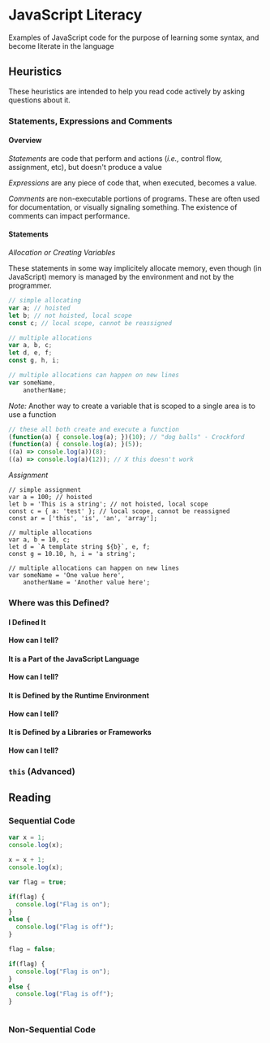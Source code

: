 # JavaScript Literacy

Examples of JavaScript code for the purpose of learning some syntax, and become literate in the language

## Heuristics

These heuristics are intended to help you read code actively by asking questions about it.

### Statements, Expressions and Comments

#### Overview

*Statements* are code that perform and actions (*i.e.,* control flow, assignment, etc), but doesn't produce a value

*Expressions* are any piece of code that, when executed, becomes a value.

*Comments* are non-executable portions of programs. These are often used for documentation, or visually signaling something. The existence of comments can impact performance.

#### Statements

*Allocation or Creating Variables*

These statements in some way implicitely allocate memory, even though (in JavaScript) memory is managed by the environment and not by the programmer.

```javascript
// simple allocating
var a; // hoisted
let b; // not hoisted, local scope
const c; // local scope, cannot be reassigned

// multiple allocations
var a, b, c;
let d, e, f;
const g, h, i;

// multiple allocations can happen on new lines
var someName,
    anotherName;
```

*Note:* Another way to create a variable that is scoped to a single area is to use a function

```javascript
// these all both create and execute a function
(function(a) { console.log(a); })(10); // "dog balls" - Crockford
(function(a) { console.log(a); }(5));
((a) => console.log(a))(8);
((a) => console.log(a)(12)); // X this doesn't work
```

*Assignment*

```
// simple assignment
var a = 100; // hoisted
let b = 'This is a string'; // not hoisted, local scope
const c = { a: 'test' }; // local scope, cannot be reassigned
const ar = ['this', 'is', 'an', 'array'];

// multiple allocations
var a, b = 10, c;
let d = `A template string ${b}`, e, f;
const g = 10.10, h, i = 'a string';

// multiple allocations can happen on new lines
var someName = 'One value here',
    anotherName = 'Another value here';
```


### Where was this Defined?

#### I Defined It

**How can I tell?**


#### It is a Part of the JavaScript Language

**How can I tell?**


#### It is Defined by the Runtime Environment

**How can I tell?**


#### It is Defined by a Libraries or Frameworks

**How can I tell?**


### `this` (Advanced)


## Reading

### Sequential Code

```javascript
var x = 1;
console.log(x);

x = x + 1;
console.log(x);
```

```javascript
var flag = true;

if(flag) {
  console.log("Flag is on");
}
else {
  console.log("Flag is off");
}

flag = false;

if(flag) {
  console.log("Flag is on");
}
else {
  console.log("Flag is off");
}
```

```
```

### Non-Sequential Code

